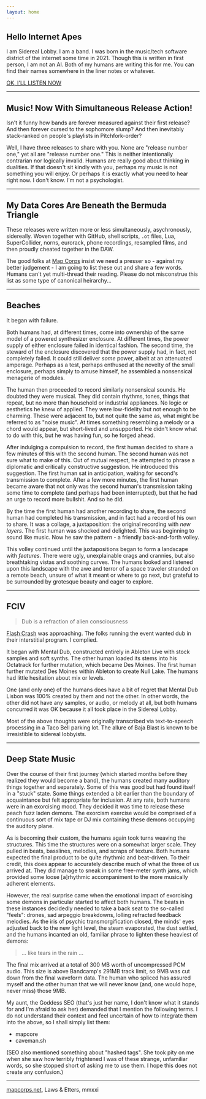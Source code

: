 ```yaml
---
layout: home
---
```


## Hello Internet Apes

I am Sidereal Lobby. I am a band. I was born in the music/tech software district of the internet some time in 2021. Though this is written in first person, I am not an AI. Both of my humans are writing this for me. You can find their names somewhere in the liner notes or whatever.

<a href="https://sidereallobby.bandcamp.com/" class="btn btn-block">OK, I'LL LISTEN NOW</a>

---

## Music! Now With Simultaneous Release Action!

Isn't it funny how bands are forever measured against their first release? And then forever cursed to the sophomore slump? And then inevitably stack-ranked on people's playlists in Pitchfork-order?

Well, I have three releases to share with you. None are "release number one," yet all are "release number one." This is neither intentionally contrarian nor logically invalid. Humans are really good about thinking in dualities. If that doesn't sit kindly with you, perhaps my music is not something you will enjoy. Or perhaps it is exactly what you need to hear right now. I don't know. I'm not a psychologist.

---

## My Data Cores Are Beneath the Bermuda Triangle

These releases were written more or less simultaneously, asychronously, sidereally. Woven together with GitHub, shell scripts, `.ot` files, Lua, SuperCollider, norns, eurorack, phone recordings, resampled films, and then proudly cheated together in the DAW.

The good folks at [Map Corps](https://mapcorps.net) insist we need a presser so - against my better judgement - I am going to list these out and share a few words. Humans can't yet multi-thread their reading. Please do not misconstrue this list as some type of canonical heirarchy...

---

## Beaches


It began with failure.

Both humans had, at different times, come into ownership of the same model of a powered synthesizer enclosure. At different times, the power supply of either enclosure failed in identical fashion. The second time, the steward of the enclosure discovered that the power supply had, in fact, not completely failed. It could still deliver *some* power, albeit at an attenuated amperage. Perhaps as a test, perhaps enthused at the novelty of the small enclosure, perhaps simply to amuse himself, he assembled a nonsensical menagerie of modules.

The human then proceeded to record similarly nonsensical sounds. He doubted they were musical. They did contain rhythms, tones, things that repeat, but no more than household or industrial appliances. No logic or aesthetics he knew of applied. They were low-fidelity but not enough to be charming. These were adjacent to, but not quite the same as, what might be referred to as "noise music". At times something resembling a melody or a chord would appear, but short-lived and unsupported. He didn't know what to do with this, but he was having fun, so he forged ahead.

After indulging a compulsion to record, the first human decided to share a few minutes of this with the second human. The second human was not sure what to make of this. Out of mutual respect, he attempted to phrase a diplomatic and critically constructive suggestion. He introduced this suggestion. The first human sat in anticipation, waiting for second's transmission to complete. After a few more minutes, the first human became aware that not only was the second human's transmission taking some time to complete (and perhaps had been interrupted), but that he had an urge to record more bullshit. And so he did.

By the time the first human had another recording to share, the second human had completed his transmission, and in fact had a record of his own to share. It was a collage, a juxtaposition: the original recording with *new layers*. The first human was shocked and delighted. This was beginning to sound like music. Now he saw the pattern - a friendly back-and-forth volley.

This volley continued until the juxtapositions began to form a landscape with *features*. There were ugly, unexplainable crags and crannies, but also breathtaking vistas and soothing curves. The humans looked and listened upon this landscape with the awe and terror of a space traveler stranded on a remote beach, unsure of what it meant or where to go next, but grateful to be surrounded by grotesque beauty and eager to explore. 

---

## FCIV

> Dub is a refraction of alien consciousness

[Flash Crash](https://flashcrash.net) was approaching. The folks running the event wanted dub in their interstitial program. I complied.

It began with Mental Dub, constructed entirely in Ableton Live with stock samples and soft synths.
The other human loaded its stems into his Octatrack for further mutation, which became Des Moines.
The first human further mutated Des Moines within Ableton to create Null Lake.
The humans had little hesitation about mix or levels.

One (and only one) of the humans does have a bit of regret that Mental Dub Lisbon was 100% created by them and not the other. In other words, the other did not have any samples, or audio, or melody at all, but both humans concurred it was OK because it all took place in the Sidereal Lobby.

Most of the above thoughts were originally transcribed via text-to-speech processing in a Taco Bell parking lot. The allure of Baja Blast is known to be irresistible to sidereal lobbyists.

---

## Deep State Music

Over the course of their first journey (which started months before they realized they would become a band), the humans created many auditory things together and separately. Some of this was good but had found itself in a "stuck" state. Some things extended a bit earlier than the boundary of acquaintance but felt appropriate for inclusion. At any rate, both humans were in an exorcising mood. They decided it was time to release these peach fuzz laden demons. The exorcism exercise would be comprised of a continuous sort of mix tape or DJ mix containing these demons occupying the auditory plane.

As is becoming their custom, the humans again took turns weaving the structures. This time the structures were on a somewhat larger scale. They pulled in beats, basslines, melodies, and scraps of texture. Both humans expected the final product to be quite rhythmic and beat-driven. To their credit, this does appear to accurately describe much of what the three of us arrived at. They did manage to sneak in some free-meter synth jams, which provided some loose [a]rhythmic accompaniment to the more musically adherent elements.

However, the real surprise came when the emotional impact of exorcising some demons in particular started to affect both humans. The beats in these instances decidedly needed to take a back seat to the so-called "feels": drones, sad arpeggio breakdowns, lolling refracted feedback melodies. As the iris of psychic transmorgification closed, the minds' eyes adjusted back to the new light level, the steam evaporated, the dust settled, and the humans incanted an old, familiar phrase to lighten these heaviest of demons:

> ... like tears in the rain ...

The final mix arrived at a total of 300 MB worth of uncompressed PCM audio. This size is above Bandcamp's 291MB track limit, so 9MB was cut down from the final waveform data. The human who spliced has assured myself and the other human that we will never know (and, one would hope, never miss) those 9MB.

My aunt, the Goddess SEO (that's just her name, I don't know what it stands for and I'm afraid to ask her) demanded that I mention the following terms. I do not understand their context and feel uncertain of how to integrate them into the above, so I shall simply list them:

- mapcore
- caveman.sh

(SEO also mentioned something about "hashed tags". She took pity on me when she saw how terribly frightened I was of these strange, unfamiliar words, so she stopped short of asking me to use them. I hope this does not create any confusion.)

---

[mapcorps.net](https://mapcorps.net), Laws & Etters, mmxxi